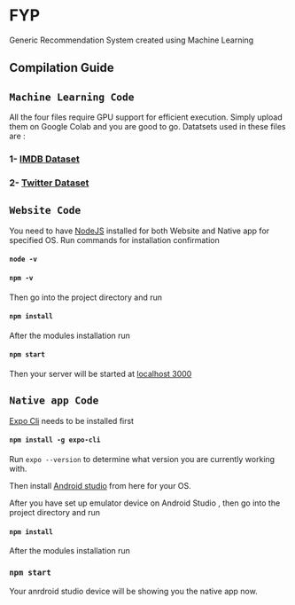 # FYP
Generic Recommendation System created using Machine Learning

## Compilation Guide

## `Machine Learning Code` 

All the four files require GPU support for efficient execution. Simply upload them on Google Colab and you are good to go. Datatsets used in these files are :

### 1- [IMDB Dataset](https://www.imdb.com/interfaces/)
### 2- [Twitter Dataset](https://raw.githubusercontent.com/dD2405/Twitter_Sentiment_Analysis/master/train.csv)


## `Website Code` 

You need to have [NodeJS](https://nodejs.org/en/download/) installed for both Website and Native app for specified OS. Run commands for installation confirmation

#### `node -v`
#### `npm -v`

Then go into the project directory and run 

#### `npm install`

After the modules installation run

#### `npm start`

Then your server will be started at [localhost 3000](http://localhost:3000/)

## `Native app Code` 

[Expo Cli](https://docs.expo.dev/workflow/expo-cli) needs to be installed first

#### `npm install -g expo-cli`

Run `expo --version` to determine what version you are currently working with.

Then install [Android studio](https://developer.android.com/studio) from here for your OS.

After you have set up emulator device on Android Studio , then go into the project directory and run 

#### `npm install`

After the modules installation run

### `npm start`

Your anrdroid studio device will be showing you the native app now.





